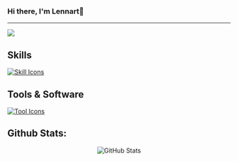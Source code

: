### Hi there, I'm Lennart👋

---

![](https://komarev.com/ghpvc/?username=l3nnartt)

## Skills
<a href="#">
  <img alt="Skill Icons" src="https://skillicons.dev/icons?i=nodejs,js,html,css,java,kotlin" />
</a>

## Tools & Software
<a href="#">
  <img alt="Tool Icons" src="https://skillicons.dev/icons?i=docker,kubernetes,redis,mysql,nginx,cloudflare,git,linux" />
</a>

## Github Stats:
<div align="center">
  <img alt="GitHub Stats" src="https://github-readme-stats.vercel.app/api?username=l3nnartt&count_private=true&show_icons=true&theme=dark&include_all_commits=true&hide_title=true" />
